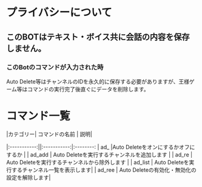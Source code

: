 # プライバシーについて

## このBOTはテキスト・ボイス共に会話の内容を保存しません。

### このBotのコマンドが入力された時
Auto Delete等はチャンネルのIDを永久的に保存する必要がありますが、王様ゲーム等はコマンドの実行完了後直ぐにデータを削除します。

# コマンド一覧


|カテゴリー| コマンドの名前 | 説明|

|:-----------:||:-----------:|:--------:
| ad_         |Auto Deleteをオンにするかオフにするか |
| ad_add      | Auto Deleteを実行するチャンネルを追加します |
| ad_re       | Auto Deleteを実行するチャンネルから除外します |
| ad_list     | Auto Deleteを実行するチャンネル一覧を表示します|
| ad_ree | Auto Deleteの有効化・無効化の設定を解除します|

